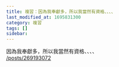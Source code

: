 ```yaml
---
title: 複習：因為我奉獻多，所以我當然有資格、、、、
last_modified_at: 1695831300
category: 複習
tags: []
sidebar: 
---
```


  <p>因為我奉獻多，所以我當然有資格、、、、<br>
<a href="/posts/269193072" target="_blank">/posts/269193072</a></p>

<p>&nbsp;</p>
